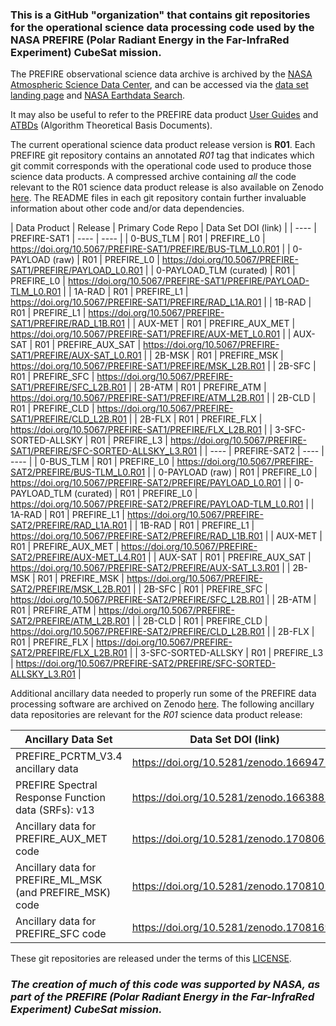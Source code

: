 ### This is a GitHub "organization" that contains git repositories for the operational science data processing code used by the NASA PREFIRE (Polar Radiant Energy in the Far-InfraRed Experiment) CubeSat mission.

The PREFIRE observational science data archive is archived by the [NASA Atmospheric Science Data Center](https://asdc.larc.nasa.gov/), and can be accessed via the [data set landing page](https://asdc.larc.nasa.gov/project/PREFIRE) and [NASA Earthdata Search](https://search.earthdata.nasa.gov/search?fpj=PREFIRE).

It may also be useful to refer to the PREFIRE data product [User Guides](https://prefire.ssec.wisc.edu/Documents/User_Guide/index.html) and [ATBDs](https://prefire.ssec.wisc.edu/Documents/ATBD/index.html) (Algorithm Theoretical Basis Documents).

The current operational science data product release version is **R01**.  Each PREFIRE git repository contains an annotated _R01_ tag that indicates which git commit corresponds with the operational code used to produce those science data products.  A compressed archive containing _all_ the code relevant to the R01 science data product release is also available on Zenodo [here]().  The README files in each git repository contain further invaluable information about other code and/or data dependencies.

| Data Product | Release | Primary Code Repo | Data Set DOI (link) |
| ---- | PREFIRE-SAT1 | ---- | ---- |
| 0-BUS_TLM | R01 | PREFIRE_L0 | https://doi.org/10.5067/PREFIRE-SAT1/PREFIRE/BUS-TLM_L0.R01 |
| 0-PAYLOAD (raw) | R01 | PREFIRE_L0 | https://doi.org/10.5067/PREFIRE-SAT1/PREFIRE/PAYLOAD_L0.R01 |
| 0-PAYLOAD_TLM (curated) | R01 | PREFIRE_L0 | https://doi.org/10.5067/PREFIRE-SAT1/PREFIRE/PAYLOAD-TLM_L0.R01 |
| 1A-RAD | R01 | PREFIRE_L1 | https://doi.org/10.5067/PREFIRE-SAT1/PREFIRE/RAD_L1A.R01 |
| 1B-RAD | R01 | PREFIRE_L1 | https://doi.org/10.5067/PREFIRE-SAT1/PREFIRE/RAD_L1B.R01 |
| AUX-MET | R01 | PREFIRE_AUX_MET | https://doi.org/10.5067/PREFIRE-SAT1/PREFIRE/AUX-MET_L0.R01 |
| AUX-SAT | R01 | PREFIRE_AUX_SAT | https://doi.org/10.5067/PREFIRE-SAT1/PREFIRE/AUX-SAT_L0.R01 |
| 2B-MSK | R01 | PREFIRE_MSK | https://doi.org/10.5067/PREFIRE-SAT1/PREFIRE/MSK_L2B.R01 |
| 2B-SFC | R01 | PREFIRE_SFC | https://doi.org/10.5067/PREFIRE-SAT1/PREFIRE/SFC_L2B.R01 |
| 2B-ATM | R01 | PREFIRE_ATM | https://doi.org/10.5067/PREFIRE-SAT1/PREFIRE/ATM_L2B.R01 |
| 2B-CLD | R01 | PREFIRE_CLD | https://doi.org/10.5067/PREFIRE-SAT1/PREFIRE/CLD_L2B.R01 |
| 2B-FLX | R01 | PREFIRE_FLX | https://doi.org/10.5067/PREFIRE-SAT1/PREFIRE/FLX_L2B.R01 |
| 3-SFC-SORTED-ALLSKY | R01 | PREFIRE_L3 | https://doi.org/10.5067/PREFIRE-SAT1/PREFIRE/SFC-SORTED-ALLSKY_L3.R01 |
| ---- | PREFIRE-SAT2 | ---- | ---- |
| 0-BUS_TLM | R01 | PREFIRE_L0 | https://doi.org/10.5067/PREFIRE-SAT2/PREFIRE/BUS-TLM_L0.R01 |
| 0-PAYLOAD (raw) | R01 | PREFIRE_L0 | https://doi.org/10.5067/PREFIRE-SAT2/PREFIRE/PAYLOAD_L0.R01 |
| 0-PAYLOAD_TLM (curated) | R01 | PREFIRE_L0 | https://doi.org/10.5067/PREFIRE-SAT2/PREFIRE/PAYLOAD-TLM_L0.R01 |
| 1A-RAD | R01 | PREFIRE_L1 | https://doi.org/10.5067/PREFIRE-SAT2/PREFIRE/RAD_L1A.R01 |
| 1B-RAD | R01 | PREFIRE_L1 | https://doi.org/10.5067/PREFIRE-SAT2/PREFIRE/RAD_L1B.R01 |
| AUX-MET | R01 | PREFIRE_AUX_MET | https://doi.org/10.5067/PREFIRE-SAT2/PREFIRE/AUX-MET_L4.R01 |
| AUX-SAT | R01 | PREFIRE_AUX_SAT | https://doi.org/10.5067/PREFIRE-SAT2/PREFIRE/AUX-SAT_L3.R01 |
| 2B-MSK | R01 | PREFIRE_MSK | https://doi.org/10.5067/PREFIRE-SAT2/PREFIRE/MSK_L2B.R01 |
| 2B-SFC | R01 | PREFIRE_SFC | https://doi.org/10.5067/PREFIRE-SAT2/PREFIRE/SFC_L2B.R01 |
| 2B-ATM | R01 | PREFIRE_ATM | https://doi.org/10.5067/PREFIRE-SAT2/PREFIRE/ATM_L2B.R01 |
| 2B-CLD | R01 | PREFIRE_CLD | https://doi.org/10.5067/PREFIRE-SAT2/PREFIRE/CLD_L2B.R01 |
| 2B-FLX | R01 | PREFIRE_FLX | https://doi.org/10.5067/PREFIRE-SAT2/PREFIRE/FLX_L2B.R01 |
| 3-SFC-SORTED-ALLSKY | R01 | PREFIRE_L3 | https://doi.org/10.5067/PREFIRE-SAT2/PREFIRE/SFC-SORTED-ALLSKY_L3.R01 |

Additional ancillary data needed to properly run some of the PREFIRE data processing software are archived on Zenodo [here](https://zenodo.org/communities/prefire/).  The following ancillary data repositories are relevant for the _R01_ science data product release:

| Ancillary Data Set | Data Set DOI (link) |
| ---- | ---- |
| PREFIRE_PCRTM_V3.4 ancillary data | https://doi.org/10.5281/zenodo.16694725 |
| PREFIRE Spectral Response Function data (SRFs): v13 | https://doi.org/10.5281/zenodo.16638853 |
| Ancillary data for PREFIRE_AUX_MET code | https://doi.org/10.5281/zenodo.17080630 |
| Ancillary data for PREFIRE_ML_MSK (and PREFIRE_MSK) code | https://doi.org/10.5281/zenodo.17081025 |
| Ancillary data for PREFIRE_SFC code | https://doi.org/10.5281/zenodo.17081695 |

These git repositories are released under the terms of this [LICENSE](LICENSE).

### _The creation of much of this code was supported by NASA, as part of the PREFIRE (Polar Radiant Energy in the Far-InfraRed Experiment) CubeSat mission._

